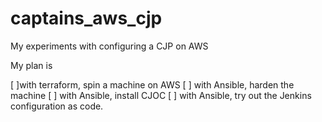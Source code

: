 # captains_aws_cjp
My experiments with configuring a CJP on AWS

My plan is 

[ ]with terraform, spin a machine on AWS
[ ] with Ansible, harden the machine
[ ] with Ansible, install CJOC
[ ] with Ansible, try out the Jenkins configuration as code. 
